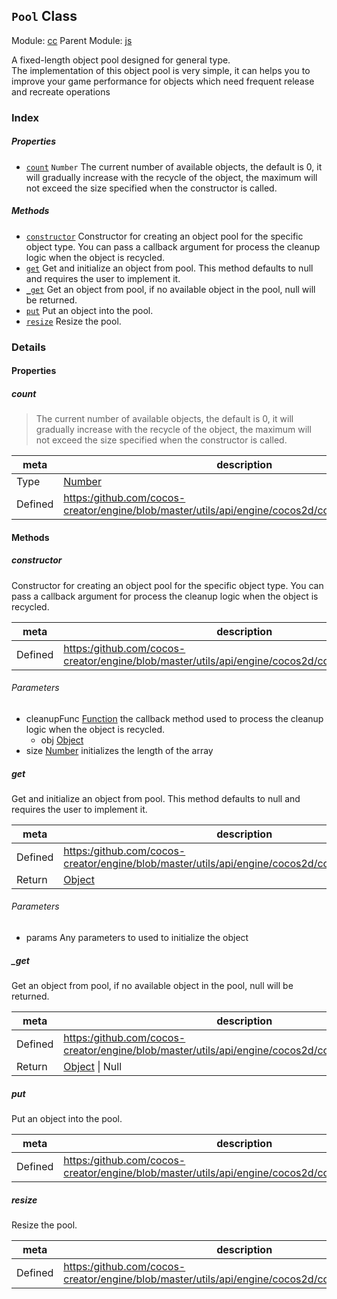 ## `Pool` Class



Module: [cc](../modules/cc.md)
Parent Module: [js](../modules/js.md)




A fixed-length object pool designed for general type.<br>
The implementation of this object pool is very simple,
it can helps you to improve your game performance for objects which need frequent release and recreate operations<br/>

### Index

##### Properties

  - [`count`](#count) `Number` The current number of available objects, the default is 0, it will gradually increase with the recycle of the object,
the maximum will not exceed the size specified when the constructor is called.



##### Methods

  - [`constructor`](#constructor) Constructor for creating an object pool for the specific object type.
You can pass a callback argument for process the cleanup logic when the object is recycled.
  - [`get`](#get) Get and initialize an object from pool. This method defaults to null and requires the user to implement it.
  - [`_get`](#get) Get an object from pool, if no available object in the pool, null will be returned.
  - [`put`](#put) Put an object into the pool.
  - [`resize`](#resize) Resize the pool.



### Details


#### Properties


##### count

> The current number of available objects, the default is 0, it will gradually increase with the recycle of the object,
the maximum will not exceed the size specified when the constructor is called.

| meta | description |
|------|-------------|
| Type | <a href="https://developer.mozilla.org/en/JavaScript/Reference/Global_Objects/Number" class="crosslink external" target="_blank">Number</a> |
| Defined | [https:/github.com/cocos-creator/engine/blob/master/utils/api/engine/cocos2d/core/platform/js.js:877](https:/github.com/cocos-creator/engine/blob/master/utils/api/engine/cocos2d/core/platform/js.js#L877) |






<!-- Method Block -->
#### Methods


##### constructor

Constructor for creating an object pool for the specific object type.
You can pass a callback argument for process the cleanup logic when the object is recycled.

| meta | description |
|------|-------------|
| Defined | [https:/github.com/cocos-creator/engine/blob/master/utils/api/engine/cocos2d/core/platform/js.js:842](https:/github.com/cocos-creator/engine/blob/master/utils/api/engine/cocos2d/core/platform/js.js#L842) |

###### Parameters
- cleanupFunc <a href="https://developer.mozilla.org/en/JavaScript/Reference/Global_Objects/Function" class="crosslink external" target="_blank">Function</a> the callback method used to process the cleanup logic when the object is recycled.
	- obj <a href="https://developer.mozilla.org/en/JavaScript/Reference/Global_Objects/Object" class="crosslink external" target="_blank">Object</a> 
- size <a href="https://developer.mozilla.org/en/JavaScript/Reference/Global_Objects/Number" class="crosslink external" target="_blank">Number</a> initializes the length of the array


##### get

Get and initialize an object from pool. This method defaults to null and requires the user to implement it.

| meta | description |
|------|-------------|
| Defined | [https:/github.com/cocos-creator/engine/blob/master/utils/api/engine/cocos2d/core/platform/js.js:867](https:/github.com/cocos-creator/engine/blob/master/utils/api/engine/cocos2d/core/platform/js.js#L867) |
| Return 		 | <a href="https://developer.mozilla.org/en/JavaScript/Reference/Global_Objects/Object" class="crosslink external" target="_blank">Object</a> 

###### Parameters
- params Any parameters to used to initialize the object


##### _get

Get an object from pool, if no available object in the pool, null will be returned.

| meta | description |
|------|-------------|
| Defined | [https:/github.com/cocos-creator/engine/blob/master/utils/api/engine/cocos2d/core/platform/js.js:887](https:/github.com/cocos-creator/engine/blob/master/utils/api/engine/cocos2d/core/platform/js.js#L887) |
| Return 		 | <a href="https://developer.mozilla.org/en/JavaScript/Reference/Global_Objects/Object" class="crosslink external" target="_blank">Object</a> &#124; Null 



##### put

Put an object into the pool.

| meta | description |
|------|-------------|
| Defined | [https:/github.com/cocos-creator/engine/blob/master/utils/api/engine/cocos2d/core/platform/js.js:905](https:/github.com/cocos-creator/engine/blob/master/utils/api/engine/cocos2d/core/platform/js.js#L905) |



##### resize

Resize the pool.

| meta | description |
|------|-------------|
| Defined | [https:/github.com/cocos-creator/engine/blob/master/utils/api/engine/cocos2d/core/platform/js.js:921](https:/github.com/cocos-creator/engine/blob/master/utils/api/engine/cocos2d/core/platform/js.js#L921) |




